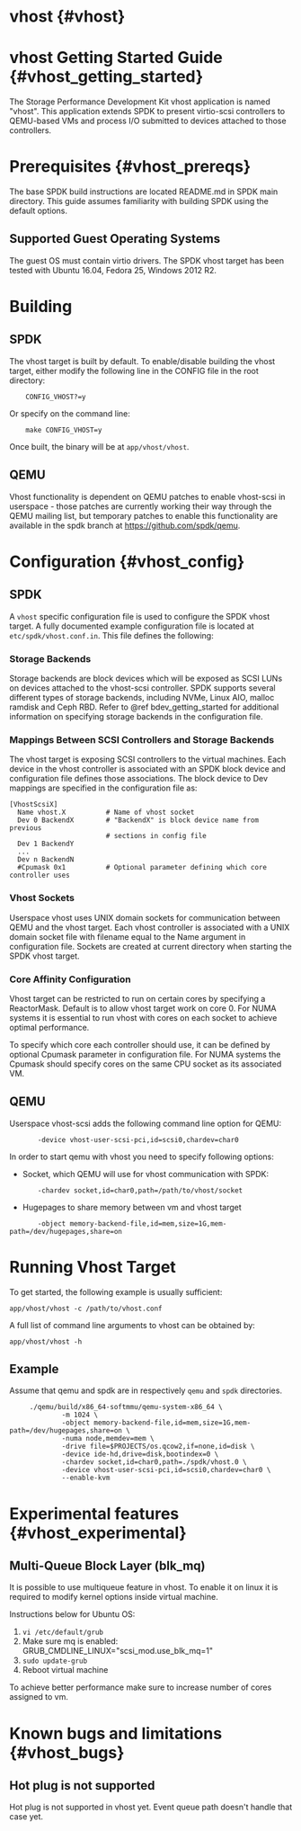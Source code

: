 # vhost {#vhost}

# vhost Getting Started Guide {#vhost_getting_started}

The Storage Performance Development Kit vhost application is named "vhost".
This application extends SPDK to present virtio-scsi controllers to QEMU-based
VMs and process I/O submitted to devices attached to those controllers.

# Prerequisites {#vhost_prereqs}

The base SPDK build instructions are located README.md in SPDK main directory.
This guide assumes familiarity with building SPDK using the default options.

## Supported Guest Operating Systems
The guest OS must contain virtio drivers. The SPDK vhost target has been tested
with Ubuntu 16.04, Fedora 25, Windows 2012 R2.

# Building

## SPDK
The vhost target is built by default.  To enable/disable building the vhost
target, either modify the following line in the CONFIG file in the root directory:

~~~
    CONFIG_VHOST?=y
~~~

Or specify on the command line:

~~~
    make CONFIG_VHOST=y
~~~

Once built, the binary will be at `app/vhost/vhost`.

## QEMU

Vhost functionality is dependent on QEMU patches to enable vhost-scsi in
userspace - those patches are currently working their way through the QEMU
mailing list, but temporary patches to enable this functionality are available
in the spdk branch at https://github.com/spdk/qemu.

# Configuration {#vhost_config}

## SPDK
A `vhost` specific configuration file is used to configure the SPDK vhost
target.  A fully documented example configuration file is located at
`etc/spdk/vhost.conf.in`.  This file defines the following:

### Storage Backends
Storage backends are block devices which will be exposed as SCSI LUNs on
devices attached to the vhost-scsi controller.  SPDK supports several different
types of storage backends, including NVMe, Linux AIO, malloc ramdisk and Ceph
RBD.  Refer to @ref bdev_getting_started for additional information on
specifying storage backends in the configuration file.

### Mappings Between SCSI Controllers and Storage Backends
The vhost target is exposing SCSI controllers to the virtual machines.
Each device in the vhost controller is associated with an SPDK block device and
configuration file defines those associations.  The block device to Dev mappings
are specified in the configuration file as:

~~~
[VhostScsiX]
  Name vhost.X          # Name of vhost socket
  Dev 0 BackendX        # "BackendX" is block device name from previous
                        # sections in config file
  Dev 1 BackendY
  ...
  Dev n BackendN
  #Cpumask 0x1          # Optional parameter defining which core controller uses

~~~

### Vhost Sockets
Userspace vhost uses UNIX domain sockets for communication between QEMU
and the vhost target.  Each vhost controller is associated with a UNIX domain
socket file with filename equal to the Name argument in configuration file.
Sockets are created at current directory when starting the SPDK vhost target.

### Core Affinity Configuration
Vhost target can be restricted to run on certain cores by specifying a ReactorMask.
Default is to allow vhost target work on core 0. For NUMA systems it is essential
to run vhost with cores on each socket to achieve optimal performance.

To specify which core each controller should use, it can be defined by optional
Cpumask parameter in configuration file.  For NUMA systems the Cpumask should
specify cores on the same CPU socket as its associated VM.

## QEMU

Userspace vhost-scsi adds the following command line option for QEMU:
~~~
       -device vhost-user-scsi-pci,id=scsi0,chardev=char0
~~~

In order to start qemu with vhost you need to specify following options:

 - Socket, which QEMU will use for vhost communication with SPDK:
~~~
       -chardev socket,id=char0,path=/path/to/vhost/socket
~~~

 - Hugepages to share memory between vm and vhost target
~~~
       -object memory-backend-file,id=mem,size=1G,mem-path=/dev/hugepages,share=on
~~~

# Running Vhost Target
To get started, the following example is usually sufficient:
~~~
app/vhost/vhost -c /path/to/vhost.conf
~~~

A full list of command line arguments to vhost can be obtained by:
~~~
app/vhost/vhost -h
~~~


## Example
Assume that qemu and spdk are in respectively `qemu` and `spdk` directories.
~~~
     ./qemu/build/x86_64-softmmu/qemu-system-x86_64 \
             -m 1024 \
             -object memory-backend-file,id=mem,size=1G,mem-path=/dev/hugepages,share=on \
             -numa node,memdev=mem \
             -drive file=$PROJECTS/os.qcow2,if=none,id=disk \
             -device ide-hd,drive=disk,bootindex=0 \
             -chardev socket,id=char0,path=./spdk/vhost.0 \
             -device vhost-user-scsi-pci,id=scsi0,chardev=char0 \
             --enable-kvm
~~~

# Experimental features {#vhost_experimental}

## Multi-Queue Block Layer (blk_mq)
It is possible to use multiqueue feature in vhost.
To enable it on linux it is required to modify kernel options inside
virtual machine.

Instructions below for Ubuntu OS:
1. `vi /etc/default/grub`
2. Make sure mq is enabled:
GRUB_CMDLINE_LINUX="scsi_mod.use_blk_mq=1"
3. `sudo update-grub`
4. Reboot virtual machine

To achieve better performance make sure to increase number of cores
assigned to vm.

# Known bugs and limitations {#vhost_bugs}

## Hot plug is not supported
Hot plug is not supported in vhost yet. Event queue path doesn't handle that
case yet.
